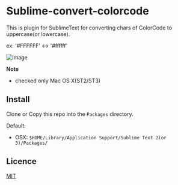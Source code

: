 Sublime-convert-colorcode
======================

This is plugin for SublimeText for converting chars of ColorCode to uppercase(or lowercase).  

ex: '#FFFFFF' <-> '#ffffff'

![image](https://raw.github.com/tgfjt/Sublime-convert-colorcode/master/convertChars.gif)

**Note**

* checked only Mac OS X(ST2/ST3)


## Install

Clone or Copy this repo into the `Packages` directory.

Default:

* OSX: `$HOME/Library/Application Support/Sublime Text 2(or 3)/Packages/`

## Licence

[MIT](https://github.com/tgfjt/Sublime-convert-colorcode/blob/master/LICENSE.md)


